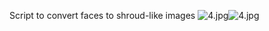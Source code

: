 Script to convert faces to shroud-like images
![4.jpg](dataset%2FCelebAMask-HQ%2FCelebA-HQ-img%2F4.jpg)![4.jpg](dataset%2FCelebAMask-HQ%2FPreprocessed%2F4.jpg)